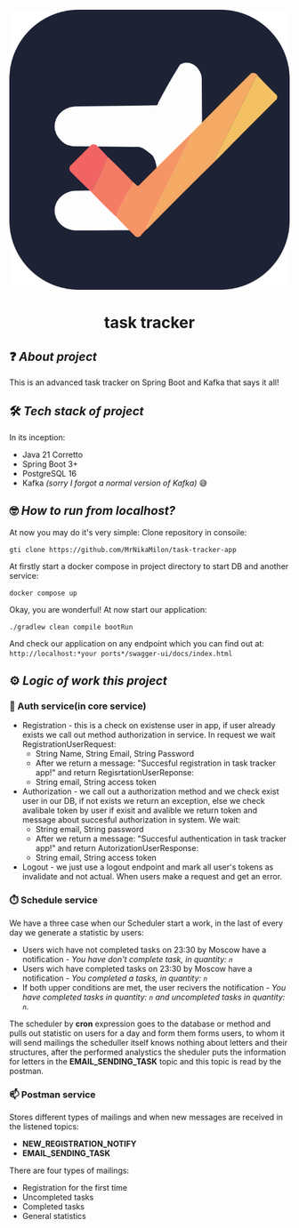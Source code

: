 <div align="center">
  <br>
  <img src="logo-task-tracker.svg" alt="">
  <h1>task tracker</h1>
</div>

## ❓ *About project*
This is an advanced task tracker on Spring Boot and Kafka that says it all!

## 🛠 *Tech stack of project*
In its inception: 
* Java 21 Corretto
* Spring Boot 3+
* PostgreSQL 16
* Kafka *(sorry I forgot a normal version of Kafka)* 😅

## 🤓 *How to run from localhost?*
At now you may do it's very simple:
Clone repository in consoile:
```
gti clone https://github.com/MrNikaMilon/task-tracker-app
```

At firstly start a docker compose in project directory to start DB and another service:
```
docker compose up
```

Okay, you are wonderful! At now start our application:
```
./gradlew clean compile bootRun
```

And check our application on any endpoint which you can find out at: `http://localhost:*your ports*/swagger-ui/docs/index.html`

## ⚙️ *Logic of work this project*
### 🔐 Auth service(in core service)
* Registration - this is a check on existense user in app, if user already exists we call out method authorization in service. In request we wait RegistrationUserRequest:
   * String Name, String Email, String Password
   * After we return a message: "Succesful registration in task tracker app!" and return RegisrtationUserReponse:
   * String email, String access token   
* Authorization - we call out a authorization method and we check exist user in our DB, if not exists we return an exception, else we check avalibale token by user if exisit and avalible we return token and message about succesful authorization in system. We wait:
   * String email, String password
   * After we return a message: "Succesful authentication in task tracker app!" and return AutorizationUserResponse:
   * String email, String access token  
* Logout - we just use a logout endpoint and mark all user's tokens as invalidate and not actual. When users make a request and get an error. 

  
### ⏱️ Schedule service
We have a three case when our Scheduler start a work, in the last of every day we generate a statistic by users:
* Users wich have not completed tasks on 23:30 by Moscow have a notification - *You have don't complete task, in quantity: `n`*
* Users wich have completed tasks on 23:30 by Moscow have a notification - *You completed a tasks, in quantity: `n`*
* If both upper conditions are met, the user recivers the notification - *You have completed tasks in quantity: `n` and uncompleted tasks in quantity: `n`.*

The scheduler by **cron** expression goes to the database or method and pulls out statistic on users for a day and form them forms users, to whom it will send mailings the scheduller itself knows nothing about letters and their structures, after the performed analystics the sheduler puts the information for letters in the **EMAIL_SENDING_TASK** topic and this topic is read by the postman. 


### 📫 Postman service
Stores different types of mailings and when new messages are received in the listened topics:
* **NEW_REGISTRATION_NOTIFY**
*	**EMAIL_SENDING_TASK**

There are four types of mailings:
* Registration for the first time
* Uncompleted tasks
* Completed tasks
* General statistics
